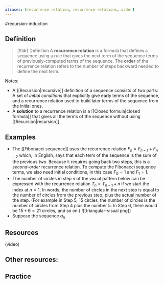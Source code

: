 ```yaml
---
aliases: [recurrence relation, recurrence relations, order]
--- 
```


#recursion-induction 

## Definition 

> [!tldr] Definition
> A **recurrence relation** is a formula that defines a sequence using a rule that gives the next term of the sequence terms of previously-computed terms of the sequence. The **order** of the recurrence relation refers to the number of steps backward needed to define the next term. 

Notes: 
- A [[Recursion|recursive]] definition of a sequence consists of two parts: A set of *initial conditions* that explicitly give early terms of the sequence, and a recurrence relation used to build later terms of the sequence from the initial ones. 
- A **solution** to a recurrence relation is a [[Closed formula|closed formula]] that gives all the terms of the sequence without using [[Recursion|recursion]]. 
## Examples 

- The [[Fibonacci sequence]] uses the recurrence relation $F_n = F_{n-1} + F_{n-2}$ which, in English, says that each term of the sequence is the sum of the previous two. Because it requires going back two steps, this is a *second-order* recurrence relation. To compute the Fibonacci sequence terms, we also need initial conditions, in this case $F_0 = 1$ and $F_1 = 1$. 
- The number of circles in step $n$ of the visual pattern below can be expressed with the recurrence relation $T_n = T_{n-1} + n$ if we start the index at $n=1$. In words, the number of circles in the next step is equal to the number of circles from the previous step, plus the actual number of the step. (For example in Step 5, 15 circles, the number of circles is the number of circles from Step 4 plus the number 5. In Step 6, there would be $15 + 6 = 21$ circles, and so on.) 
![[triangular-visual.png]]
- Suppose the sequence $a_n$ 
## Resources 

(video)

Other resources: 
- 

## Practice 
